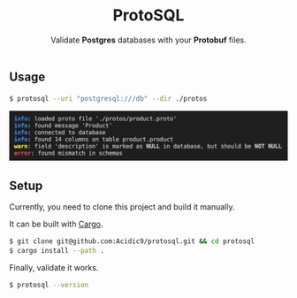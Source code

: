 <h1 align="center">ProtoSQL</h1>

<div align="center">
	Validate <b>Postgres</b> databases with your <b>Protobuf</b> files.
</div>

<br>

## Usage

```bash
$ protosql --uri "postgresql:///db" --dir ./protos
```

<img src="https://raw.githubusercontent.com/Acidic9/protosql/master/terminal.png">

## Setup

Currently, you need to clone this project and build it manually.

It can be built with [Cargo](https://crates.io/).

```bash
$ git clone git@github.com:Acidic9/protosql.git && cd protosql
$ cargo install --path .
```

Finally, validate it works.

```bash
$ protosql --version
```
